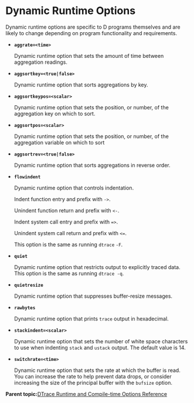 
# Dynamic Runtime Options <a id="dt_dynamic_runtime_options">

Dynamic runtime options are specific to D programs themselves and are likely to change depending on program functionality and requirements.

-   **`aggrate=<time>`**

    Dynamic runtime option that sets the amount of time between aggregation readings.

-   **`aggsortkey=<true|false>`**

    Dynamic runtime option that sorts aggregations by key.

-   **`aggsortkeypos=<scalar>`**

    Dynamic runtime option that sets the position, or number, of the aggregation key on which to sort.

-   **`aggsortpos=<scalar>`**

    Dynamic runtime option that sets the position, or number, of the aggregation variable on which to sort

-   **`aggsortrev=<true|false>`**

    Dynamic runtime option that sorts aggregations in reverse order.

-   **`flowindent`**

    Dynamic runtime option that controls indentation.

    Indent function entry and prefix with `->`.

    Unindent function return and prefix with `<-`.

    Indent system call entry and prefix with `=>`.

    Unindent system call return and prefix with `<=`.

    This option is the same as running `dtrace` `-F`.

-   **`quiet`**

    Dynamic runtime option that restricts output to explicitly traced data. This option is the same as running `dtrace -q`.

-   **`quietresize`**

    Dynamic runtime option that suppresses buffer-resize messages.

-   **`rawbytes`**

    Dynamic runtime option that prints `trace` output in hexadecimal.

-   **`stackindent=<scalar>`**

    Dynamic runtime option that sets the number of white space characters to use when indenting `stack` and `ustack` output. The default value is 14.

-   **`switchrate=<time>`**

    Dynamic runtime option that sets the rate at which the buffer is read. You can increase the rate to help prevent data drops, or consider increasing the size of the principal buffer with the `bufsize` option.


**Parent topic:**[DTrace Runtime and Compile-time Options Reference](../reference/dtrace_runtime_options.md)

